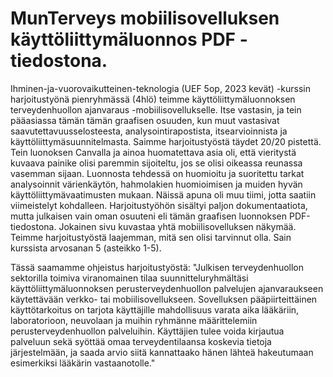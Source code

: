# MunTerveys mobiilisovelluksen käyttöliittymäluonnos PDF -tiedostona.

Ihminen-ja-vuorovaikutteinen-teknologia (UEF 5op, 2023 kevät) -kurssin harjoitustyönä pienryhmässä (4hlö) teimme käyttöliittymäluonnoksen terveydenhuollon ajanvaraus -mobiilisovellukselle. Itse vastasin, ja tein pääasiassa tämän tämän graafisen osuuden, kun muut vastasivat saavutettavuusselosteesta, analysointirapostista, itsearvioinnista ja käyttöliittymäsuunnitelmasta. Saimme harjoitustyöstä täydet 20/20 pistettä. Tein luonoksen Canvalla ja ainoa huomatettava asia oli, että vieritystä kuvaava painike olisi paremmin sijoiteltu, jos se olisi oikeassa reunassa vasemman sijaan. Luonnosta tehdessä on huomioitu ja suoritettu tarkat analysoinnit värienkäytön, hahmolakien huomioimisen ja muiden hyvän käyttöliittymävaatimusten mukaan. Näissä apuna oli muu tiimi, jotta saatiin viimeistelyt kohdalleen. Harjoitustyöhön sisältyi paljon dokumentaatiota, mutta julkaisen vain oman osuuteni eli tämän graafisen luonnoksen PDF-tiedostona. Jokainen sivu kuvastaa yhtä mobiilisovelluksen näkymää. Teimme harjoitustyöstä laajemman, mitä sen olisi tarvinnut olla. Sain kurssista arvosanan 5 (asteikko 1-5).

Tässä saamamme ohjeistus harjoitustyöstä:
"Julkisen terveydenhuollon sektorilla toimiva viranomainen tilaa suunnitteluryhmältäsi
käyttöliittymäluonnoksen perusterveydenhuollon palvelujen ajanvaraukseen käytettävään
verkko- tai mobiilisovellukseen. Sovelluksen pääpiirteittäinen käyttötarkoitus on tarjota käyttäjille
mahdollisuus varata aika lääkäriin, laboratorioon, neuvolaan ja muihin ryhmänne määrittelemiin
perusterveydenhuollon palveluihin. Käyttäjien tulee voida kirjautua palveluun sekä syöttää omaa
terveydentilaansa koskevia tietoja järjestelmään, ja saada arvio siitä kannattaako hänen lähteä
hakeutumaan esimerkiksi lääkärin vastaanotolle."
